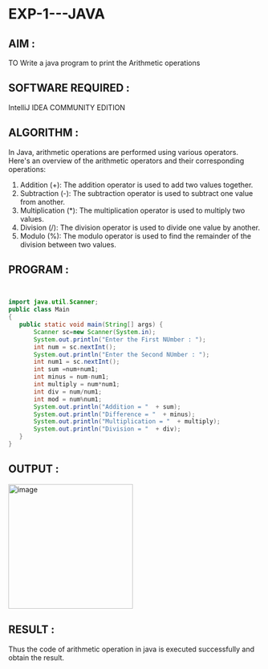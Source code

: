 # EXP-1---JAVA
## AIM :
TO Write a java program to print the Arithmetic operations

## SOFTWARE REQUIRED :
IntelliJ IDEA COMMUNITY EDITION

## ALGORITHM :

In Java, arithmetic operations are performed using various operators. Here's an overview of the arithmetic operators and their corresponding operations:
1) Addition (+): The addition operator is used to add two values together.
2) Subtraction (-): The subtraction operator is used to subtract one value from another.
3) Multiplication (*): The multiplication operator is used to multiply two values.
4) Division (/): The division operator is used to divide one value by another.
5) Modulo (%): The modulo operator is used to find the remainder of the division between two values.

## PROGRAM :

```java


import java.util.Scanner;
public class Main
{
   public static void main(String[] args) {
       Scanner sc=new Scanner(System.in);
       System.out.println("Enter the First NUmber : ");
       int num = sc.nextInt();
       System.out.println("Enter the Second NUmber : ");
       int num1 = sc.nextInt();
       int sum =num+num1;
       int minus = num-num1;
       int multiply = num*num1;
       int div = num/num1;
       int mod = num%num1;
       System.out.println("Addition = "  + sum);
       System.out.println("Difference = "  + minus);
       System.out.println("Multiplication = "  + multiply);
       System.out.println("Division = "  + div);
   }
}

```

## OUTPUT :

<img width="248" alt="image" src="https://github.com/Monisha-11/EXP-1---JAVASCRIPT/assets/93427240/cc0e828d-a32e-4bbd-b715-988e4df51929">

## RESULT :
 Thus the code of arithmetic operation in java is executed successfully and obtain the result.

